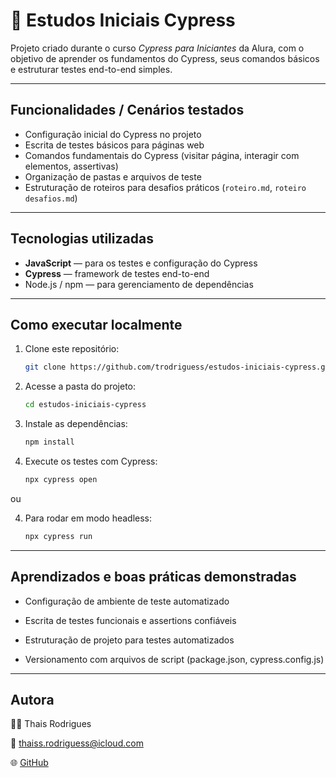 # 🚀 Estudos Iniciais Cypress

Projeto criado durante o curso *Cypress para Iniciantes* da Alura, com o objetivo de aprender os fundamentos do Cypress, seus comandos básicos e estruturar testes end-to-end simples.

---

## Funcionalidades / Cenários testados

- Configuração inicial do Cypress no projeto  
- Escrita de testes básicos para páginas web  
- Comandos fundamentais do Cypress (visitar página, interagir com elementos, assertivas)  
- Organização de pastas e arquivos de teste  
- Estruturação de roteiros para desafios práticos (`roteiro.md`, `roteiro desafios.md`)  

---

## Tecnologias utilizadas

- **JavaScript** — para os testes e configuração do Cypress  
- **Cypress** — framework de testes end-to-end  
- Node.js / npm — para gerenciamento de dependências  

---

## Como executar localmente

1. Clone este repositório:
   ```bash
   git clone https://github.com/trodriguess/estudos-iniciais-cypress.git

2. Acesse a pasta do projeto:
   ```bash
   cd estudos-iniciais-cypress
   
3. Instale as dependências:
   ```bash
   npm install
   
4. Execute os testes com Cypress:
   ```bash
   npx cypress open

ou

4. Para rodar em modo headless:
   ```bash
   npx cypress run

---

## Aprendizados e boas práticas demonstradas

- Configuração de ambiente de teste automatizado

- Escrita de testes funcionais e assertions confiáveis

- Estruturação de projeto para testes automatizados

- Versionamento com arquivos de script (package.json, cypress.config.js)

---

## Autora

👩‍💻 Thais Rodrigues

📧 thaiss.rodriguess@icloud.com

🌐 <a href="https://github.com/trodriguess" target="_blank">GitHub</a>
